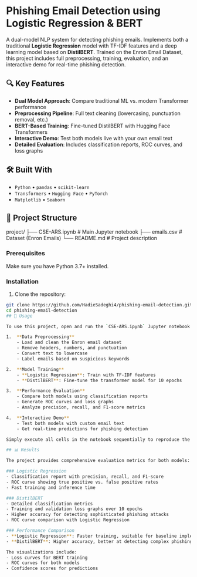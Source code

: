 # Phishing Email Detection using Logistic Regression & BERT

A dual-model NLP system for detecting phishing emails. Implements both a traditional **Logistic Regression** model with TF-IDF features and a deep learning model based on **DistilBERT**. Trained on the Enron Email Dataset, this project includes full preprocessing, training, evaluation, and an interactive demo for real-time phishing detection.

## 🔍 Key Features
- **Dual Model Approach**: Compare traditional ML vs. modern Transformer performance
- **Preprocessing Pipeline**: Full text cleaning (lowercasing, punctuation removal, etc.)
- **BERT-Based Training**: Fine-tuned DistilBERT with Hugging Face Transformers
- **Interactive Demo**: Test both models live with your own email text
- **Detailed Evaluation**: Includes classification reports, ROC curves, and loss graphs

## 🛠️ Built With
- `Python` • `pandas` • `scikit-learn`
- `Transformers` • `Hugging Face` • `PyTorch`
- `Matplotlib` • `Seaborn`

## 📁 Project Structure
project/
├── CSE-ARS.ipynb # Main Jupyter notebook
├── emails.csv # Dataset (Enron Emails)
└── README.md # Project description

### Prerequisites
Make sure you have Python 3.7+ installed.

### Installation
1. Clone the repository:
```bash
git clone https://github.com/HadieSadeghi4/phishing-email-detection.git
cd phishing-email-detection
## 🚀 Usage

To use this project, open and run the `CSE-ARS.ipynb` Jupyter notebook. The notebook includes the following main sections:

1.  **Data Preprocessing**
    - Load and clean the Enron email dataset
    - Remove headers, numbers, and punctuation
    - Convert text to lowercase
    - Label emails based on suspicious keywords

2.  **Model Training**
    - **Logistic Regression**: Train with TF-IDF features
    - **DistilBERT**: Fine-tune the transformer model for 10 epochs

3.  **Performance Evaluation**
    - Compare both models using classification reports
    - Generate ROC curves and loss graphs
    - Analyze precision, recall, and F1-score metrics

4.  **Interactive Demo**
    - Test both models with custom email text
    - Get real-time predictions for phishing detection

Simply execute all cells in the notebook sequentially to reproduce the entire workflow.

## 📊 Results

The project provides comprehensive evaluation metrics for both models:

### Logistic Regression
- Classification report with precision, recall, and F1-score
- ROC curve showing true positive vs. false positive rates
- Fast training and inference time

### DistilBERT
- Detailed classification metrics
- Training and validation loss graphs over 10 epochs
- Higher accuracy for detecting sophisticated phishing attacks
- ROC curve comparison with Logistic Regression

### Performance Comparison
- **Logistic Regression**: Faster training, suitable for baseline implementation
- **DistilBERT**: Higher accuracy, better at detecting complex phishing patterns

The visualizations include:
- Loss curves for BERT training
- ROC curves for both models
- Confidence scores for predictions


